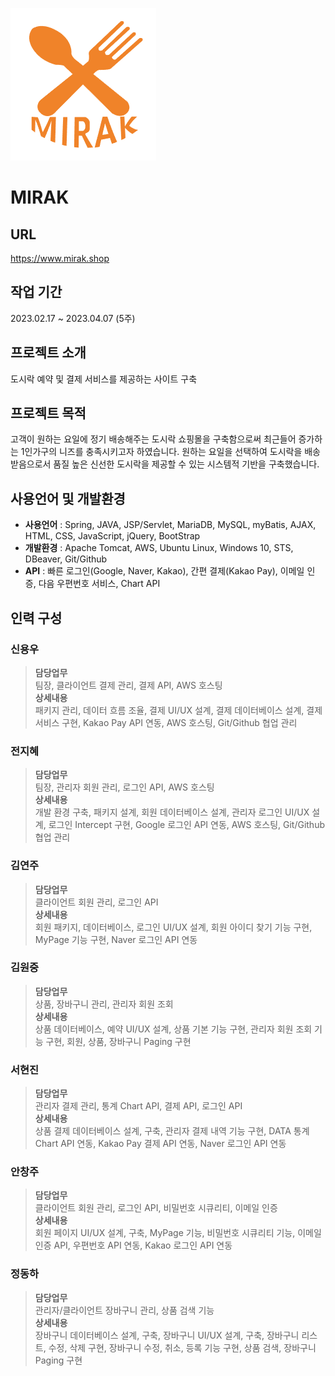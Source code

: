 ![Alt text](/mirak/src/main/webapp/resources/images/favicon.png)
# MIRAK
## URL
https://www.mirak.shop

## **작업 기간**
2023.02.17 ~ 2023.04.07 (5주)

## **프로젝트 소개**
도시락 예약 및 결제 서비스를 제공하는 사이트 구축

## **프로젝트 목적**
고객이 원하는 요일에 정기 배송해주는 도시락 쇼핑몰을 구축함으로써 최근들어 증가하는 1인가구의 니즈를 충족시키고자 하였습니다.
원하는 요일을 선택하여 도시락을 배송받음으로서 품질 높은 신선한 도시락을 제공할 수 있는 시스템적 기반을 구축했습니다.

## 사용언어 및 개발환경
* __사용언어__ : Spring, JAVA, JSP/Servlet, MariaDB, MySQL, myBatis, AJAX, HTML, CSS, JavaScript, jQuery, BootStrap
* __개발환경__ : Apache Tomcat, AWS, Ubuntu Linux, Windows 10, STS, DBeaver, Git/Github
* __API__ : 빠른 로그인(Google, Naver, Kakao), 간편 결제(Kakao Pay), 이메일 인증, 다음 우편번호 서비스, Chart API

## **인력 구성**
### 신용우
> __담당업무__  <br/>
> 팀장, 클라이언트 결제 관리, 결제 API, AWS 호스팅 
> <br/>
> __상세내용__ <br/>
> 패키지 관리, 데이터 흐름 조율, 결제 UI/UX 설계, 결제 데이터베이스 설계, 결제 서비스 구현, Kakao Pay API 연동, AWS 호스팅, Git/Github 협업 관리

### 전지혜
> __담당업무__ <br/>
> 팀장, 관리자 회원 관리, 로그인 API, AWS 호스팅
> <br/>
> __상세내용__ <br/>
> 개발 환경 구축, 패키지 설계, 회원 데이터베이스 설계, 관리자 로그인 UI/UX 설계, 로그인 Intercept 구현, Google 로그인 API 연동, AWS 호스팅, Git/Github 협업 관리

### 김연주
> __담당업무__ <br/>
> 클라이언트 회원 관리, 로그인 API
> <br/>
> __상세내용__ <br/>
> 회원 패키지, 데이터베이스, 로그인 UI/UX 설계, 회원 아이디 찾기 기능 구현, MyPage 기능 구현, Naver 로그인 API 연동

### 김원중
> __담당업무__ <br/>
> 상품, 장바구니 관리, 관리자 회원 조회
> <br/>
> __상세내용__ <br/>
> 상품 데이터베이스, 예약 UI/UX 설계, 상품 기본 기능 구현, 관리자 회원 조회 기능 구현, 회원, 상품, 장바구니 Paging 구현

### 서현진
> __담당업무__ <br/>
> 관리자 결제 관리, 통계 Chart API, 결제 API, 로그인 API 
> <br/>
> __상세내용__ <br/>
> 상품 결제 데이터베이스 설계, 구축, 관리자 결제 내역 기능 구현, DATA 통계 Chart API 연동, Kakao Pay 결제 API 연동, Naver 로그인 API 연동

### 안창주
> __담당업무__ <br/>
> 클라이언트 회원 관리, 로그인 API, 비밀번호 시큐리티, 이메일 인증
> <br/>
> __상세내용__ <br/>
> 회원 페이지 UI/UX 설계, 구축, MyPage 기능, 비밀번호 시큐리티 기능, 이메일 인증 API, 우편번호 API 연동, Kakao 로그인 API 연동

### 정동하
> __담당업무__ <br/>
> 관리자/클라이언트 장바구니 관리, 상품 검색 기능
> <br/>
> __상세내용__ <br/>
> 장바구니 데이터베이스 설계, 구축, 장바구니 UI/UX 설계, 구축, 장바구니 리스트, 수정,  삭제 구현, 장바구니 수정, 취소, 등록 기능 구현, 상품 검색, 장바구니 Paging 구현

